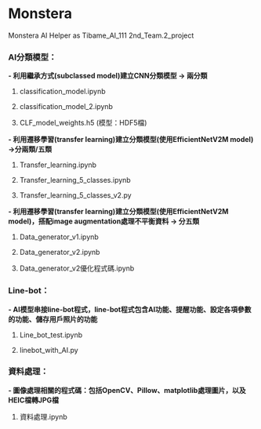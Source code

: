 # Monstera
Monstera AI Helper as Tibame_AI_111 2nd_Team.2_project

### AI分類模型：
**- 利用繼承方式(subclassed model)建立CNN分類模型 -> 兩分類**

1. classification_model.ipynb

2. classification_model_2.ipynb

3. CLF_model_weights.h5  (模型：HDF5檔)

**- 利用遷移學習(transfer learning)建立分類模型(使用EfficientNetV2M model) ->分兩類/五類**

1. Transfer_learning.ipynb

2. Transfer_learning_5_classes.ipynb

3. Transfer_learning_5_classes_v2.py

**- 利用遷移學習(transfer learning)建立分類模型(使用EfficientNetV2M model)，搭配image augmentation處理不平衡資料 -> 分五類**

1. Data_generator_v1.ipynb

2. Data_generator_v2.ipynb

3. Data_generator_v2優化程式碼.ipynb

### Line-bot：

**- AI模型串接line-bot程式，line-bot程式包含AI功能、提醒功能、設定各項參數的功能、儲存用戶照片的功能**

1. Line_bot_test.ipynb

2. linebot_with_AI.py

### 資料處理：

**- 圖像處理相關的程式碼：包括OpenCV、Pillow、matplotlib處理圖片，以及HEIC檔轉JPG檔**

1. 資料處理.ipynb

